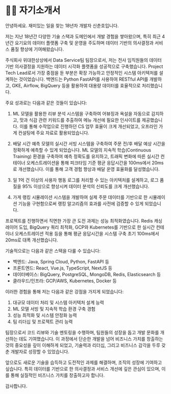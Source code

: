 # 👨‍💻 자기소개서

안녕하세요. 재미있는 일을 찾는 18년차 개발자 신춘호입니다.

저는 지난 18년간 다양한 기술 스택과 도메인에서 개발 경험을 쌓아왔으며, 특히 최근 4년간 요기요의 데이터 플랫폼 구축 및 운영을 주도하며 데이터 기반의 의사결정과 서비스 품질 향상에 기여해왔습니다.

주식회사 위대한상상에서 Data Service팀 팀장으로서, 저는 전사 임직원들의 데이터 기반 의사결정을 지원하는 데이터 시각화 플랫폼을 성공적으로 구축했습니다. Project Tech Lead로서 가장 중점을 둔 부분은 확장 가능하고 안정적인 시스템 아키텍처를 설계하는 것이었습니다. 백엔드는 Python FastAPI를 사용하여 RESTful API를 개발하고, GKE, Airflow, BigQuery 등을 활용하여 대용량 데이터를 효율적으로 처리했습니다.

주요 성과로는 다음과 같은 것들이 있습니다:

1. ML 모델을 활용한 리뷰 분석 시스템을 구축하여 어뷰징과 욕설을 자동으로 감지하고, 맛과 식감 관련 키워드를 추출하여 메뉴 개선에 필요한 인사이트를 제공했습니다. 이를 통해 수작업으로 진행하던 CS 업무 효율이 크게 개선되었고, 오프라인 가게 컨설팅에 주요 자료로 활용되었습니다.

2. 배달 시간 예측 모델의 실시간 서빙 시스템을 구축하여 주문 전/후 배달 예상 시간을 정확하게 예측할 수 있게 되었습니다. ML 모델의 지속적 학습(Continuous Training) 환경을 구축하여 예측 정확도를 유지하고, 트래픽 변화에 따른 실시간 컨테이너 오케스트레이션을 통해 피크타임 기준 평균 응답시간을 100ms에서 20ms로 개선했습니다. 이를 통해 고객 경험 향상과 배달 운영 효율화를 달성했습니다.

3. 일 1억 건 이상의 사용자 행동 로그를 처리할 수 있는 아키텍처를 설계하고, 로그 품질을 95% 이상으로 향상시켜 데이터 분석의 신뢰도를 크게 개선했습니다.

4. 가게 랭킹 시뮬레이션 시스템을 개발하여 실제 주문 데이터를 기반으로 한 시뮬레이션 기능을 구현함으로써 랭킹 알고리즘의 효과를 사전에 검증할 수 있게 되었습니다.

프로젝트를 진행하면서 직면한 가장 큰 도전 과제는 성능 최적화였습니다. Redis 캐싱 레이어 도입, BigQuery 쿼리 최적화, GCP와 Kubernetes를 기반으로 한 실시간 컨테이너 오케스트레이션 적용 등을 통해 평균 응답시간을 시스템 구축 초기 100ms에서 20ms로 대폭 개선했습니다.

기술적으로는 다음과 같은 스택을 다룰 수 있습니다:
- 백엔드: Java, Spring Cloud, Python, FastAPI 등
- 프론트엔드: React, Vue.js, TypeScript, NextJS 등
- 데이터베이스: BigQuery, PostgreSQL, MongoDB, Redis, Elasticsearch 등
- 클라우드/인프라: GCP/AWS, Kubernetes, Docker 등

이러한 경험을 통해 저는 다음과 같은 강점을 가지게 되었습니다:

1. 대규모 데이터 처리 및 시스템 아키텍처 설계 능력
2. ML 모델 서빙 및 지속적 학습 환경 구축 경험
3. 성능 최적화 및 시스템 안정화 능력
4. 팀 리더십 및 프로젝트 관리 능력

팀장으로서 코드 리뷰와 기술 멘토링을 수행하며, 팀원들의 성장을 돕고 개발 문화를 개선하는 데도 기여했습니다. 이 과정에서 단순한 개발을 넘어 비즈니스 가치를 창출하는 것의 중요성을 깊이 이해하게 되었고, 기술력과 리더십, 그리고 비즈니스 감각을 두루 갖춘 개발자로 성장할 수 있었습니다.

앞으로도 새로운 기술을 습득하고 도전적인 과제를 해결하며, 조직의 성장에 기여하고 싶습니다. 특히 데이터를 기반으로 한 의사결정과 서비스 개선에 깊은 관심이 있으며, 이를 통해 실질적인 비즈니스 가치를 창출하고자 합니다.

감사합니다.
